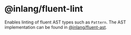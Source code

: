 # @inlang/fluent-lint

Enables linting of fluent AST types such as `Pattern`. The AST implementation can be found in [@inlang/fluent-ast](../fluent-ast).
